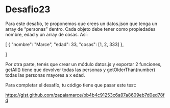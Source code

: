 # Desafio23
Para este desafío, te proponemos que crees un datos.json que tenga un array de “personas” dentro. Cada objeto debe tener como propiedades nombre, edad y un array de cosas. Así:

[
    {
      "nombre": "Marce",
      "edad": 33,
      "cosas": [1, 2, 333]
    },
    
 ]


Por otra parte, tenés que crear un módulo datos.js y exportar 2 funciones, getAll() tiene que devolver todas las personas y getOlderThan(number) todas las personas mayores a x edad.

Para completar el desafío, tu código tiene que pasar este test:

https://gist.github.com/zapaiamarce/bb4b4c91253c6a97a8609eb7d0ed78fd
